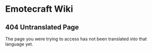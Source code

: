 # Emotecraft Wiki

## 404 Untranslated Page

The page you were trying to access has not been translated into that language yet.
